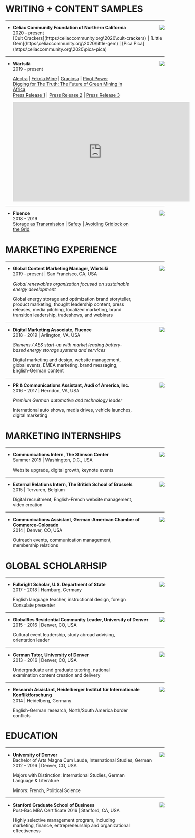 <!-- <link rel="stylesheet" href="/assets/css/style.scss"> -->

# WRITING + CONTENT SAMPLES 

<hr class="close"> 

<img class="side" align="right" src="/assets/img/logos/celiac.jpg">

- **Celiac Community Foundation of Northern California**  
  2020 - present  
  [Cult Crackers](https:\celiaccommunity.org\2020\cult-crackers\) |
  [Little Gem](https:\celiaccommunity.org\2020\little-gem\) | 
  [Pica Pica](https:\celiaccommunity.org\2020\pica-pica\)

___

<img class="side" align="right" src="/assets/img/logos/Wärtsilä.png">

- **Wärtsilä**  
  2019 - present
  <div style="max-width:80%;">
  <a href="/assets/docs/Alectra_Internal_Wärtsilä 2020.pdf">Alectra</a> |
  <a href="/assets/docs/Fekola Mine_CS_Wärtsilä 2020.pdf">Fekola Mine</a> |
  <a href="/assets/docs/Graciosa_Internal_Wärtsilä 2020.pdf">Graciosa</a> | 
  <a href="/assets/docs/Pivot Power_CS_Wärtsilä 2020.pdf">Pivot Power</a>
  </div>
  <div style="max-width:80%;">
    <a href="https://www.electrical-energy-storage.events/en/news-press/news/articles?tx_news_pi1%5Bnews%5D=3831&cHash=34342a8eee38a14926bc0fce115ff50e">Digging for The Truth: The Future of Green Mining in Africa</a>
  </div>
  <div style="max-width:80%;">
  <a href="https://www.wartsila.com/media/news/27-02-2020-wartsila-receives-first-in-the-industry-iec-62443-cybersecurity-certification-for-its-gems-hybrid-energy-storage-technology-2651650">Press Release 1</a> |
  <a href="https:\www.wartsila.com\media\news\29-01-2020-wartsila-gems-energy-storage-technology-to-enhance-wartsila-engine-plant-and-integrate-renewables-in-honduras-2628071">Press Release 2</a> |
  <a href="https:\www.wartsila.com\media\news\22-01-2020-wartsila-s-new-100-mw-energy-storage-project-in-south-east-asia-to-boost-regional-grid-stability-2624288">Press Release 3</a> 
  </div>

  <span class="br_med"></span>  

  <iframe width="560" height="315" src="https://www.youtube.com/embed/biXRyZfHXRQ" frameborder="0" allow="accelerometer; autoplay; encrypted-media; gyroscope; picture-in-picture" allowfullscreen></iframe>

___

<img class="side" align="right" src="/assets/img/logos/Fluence.png">

- **Fluence**  
  2018 - 2019  
  <div style="max-width:80%;">
  <a href="https://info.fluenceenergy.com/energy-storage-as-virtual-transmission-white-paper-download?hsCtaTracking=f07bbc93-48c8-40f5-89a5-13c5efcd5fd5%7Cc543ce44-d24a-4c87-8f18-e54c3bf1b8dd">Storage as Transmission</a> |
  <a href="https://fluenceenergy.com/committed-to-safety/">Safety</a> |
  <a href="https://blog.fluenceenergy.com/avoiding-gridlock-energy-storage-as-transmission">Avoiding Gridlock on the Grid</a> 
  </div>

<span class="br_med"></span>

# MARKETING EXPERIENCE

<hr class="close"> 

<img class="side" align="right" src="/assets/img/logos/Wärtsilä.png">

- **Global Content Marketing Manager, Wärtsilä**  
  2019 - present | San Francisco, CA, USA  
  
  <div style="max-width:80%;">
  <p><i>Global renewables organization focused on sustainable energy development</i></p>
  <p>Global energy storage and optimization brand storyteller, product marketing, thought leadership content, press releases, media pitching, localized marketing, brand transition leadership, tradeshows, and webinars</p>
  </div>

___

<img class="side" align="right" src="/assets/img/logos/Fluence.png">

- **Digital Marketing Associate, Fluence**  
  2018 - 2019 | Arlington, VA, USA  

  <div style="max-width:80%;">
  <p><i>Siemens / AES start-up with market leading battery-based energy storage systems and services</i></p>
  <p>Digital marketing and design, website management, global events, EMEA marketing, brand messaging, English-German content</p>
  </div>

___

<img class="side" align="right" src="/assets/img/logos/Audi.jpg">

- **PR & Communications Assistant, Audi of America, Inc.**  
   2016 - 2017 | Herndon, VA, USA   

  <div style="max-width:80%;">
  <p><i>Premium German automotive and technology leader </i></p>
  <p>International auto shows, media drives, vehicle launches, digital marketing </p>
  </div>

<span class="br_med"></span>

# MARKETING INTERNSHIPS

<hr class="close"> 

<img class="side" align="right" src="/assets/img/logos/Stimson.png">

- **Communications Intern, The Stimson Center**  
  Summer 2015 | Washington, D.C., USA  

  <div style="max-width:80%;">
  Website upgrade, digital growth, keynote events
  </div>

___

<img class="side" align="right" src="/assets/img/logos/BSB.jpg">

- **External Relations Intern, The British School of Brussels**  
  2015 | Tervuren, Belgium 

  <div style="max-width:80%;">
  Digital recruitment, English-French website management, video creation
  </div>
  
___

<img class="side" align="right" src="/assets/img/logos/AHK.jpg">

- **Communications Assistant, German-American Chamber of Commerce-Colorado**  
  2014 | Denver, CO, USA  

  <div style="max-width:80%;">
  Outreach events, communication management, membership relations 
  </div>
 

<span class="br_med"></span>


# GLOBAL SCHOLARHSIP

<hr class="close"> 

<img class="side" align="right" src="/assets/img/logos/Fulbright-logo-new.jpg">

- **Fulbright Scholar, U.S. Department of State**  
  2017 - 2018 | Hamburg, Germany 

  <div style="max-width:80%;">
  English language teacher, instructional design, foreign Consulate presenter 
  </div>

___

<img class="side" align="right" src="/assets/img/logos/DU.png">

- **GlobalRes Residential Community Leader, University of Denver**  
  2015 - 2016 | Denver, CO, USA 

  <div style="max-width:80%;">
  Cultural event leadership, study abroad advising, orientation leader 
  </div>

___

 <img class="side" align="right" src="/assets/img/logos/DU.png">

- **German Tutor, University of Denver**  
  2013 - 2016 | Denver, CO, USA

  <div style="max-width:80%;">
  Undergraduate and graduate tutoring, national examination content creation and delivery
  </div>
  
___

<img class="side" align="right" src="/assets/img/logos/HIIK.jpg">

- **Research Assistant, Heidelberger Institut für Internationale Konfliktforschung**  
  2014 | Heidelberg, Germany

  <div style="max-width:80%;">
  English-German research, North/South America border conflicts 
  </div>

<span class="br_med"></span>

# EDUCATION

<hr class="close"> 

<img class="side" align="right" src="/assets/img/logos/DU.png">

- **University of Denver**  
  Bachelor of Arts Magna Cum Laude, International Studies, German  
  2012 - 2016 | Denver, CO, USA  

  <div style="max-width:80%;">
  <p>Majors with Distinction: International Studies, German Language & Literature</p>
  <p>Minors: French, Political Science</p>
  </div>  

___

<img class="side" align="right" src="/assets/img/logos/Stanford.png">

- **Stanford Graduate School of Business**  
  Post-Bac MBA Certificate
  2016 | Stanford, CA, USA 

  <div style="max-width:80%;">
  Highly selective management program, including marketing, finance, entrepreneurship and organizational effectiveness
  </div> 

<!-- <span class="br_med"></span>

# PHOTOGRAPHY

<hr class="close"> 
 -->

<!-- Leave Space at bottom  -->
<span class="br_large"></span>
